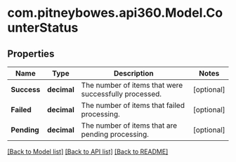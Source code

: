 # com.pitneybowes.api360.Model.CounterStatus

## Properties

Name | Type | Description | Notes
------------ | ------------- | ------------- | -------------
**Success** | **decimal** | The number of items that were successfully processed. | [optional] 
**Failed** | **decimal** | The number of items that failed processing. | [optional] 
**Pending** | **decimal** | The number of items that are pending processing. | [optional] 

[[Back to Model list]](../README.md#documentation-for-models) [[Back to API list]](../README.md#documentation-for-api-endpoints) [[Back to README]](../README.md)

